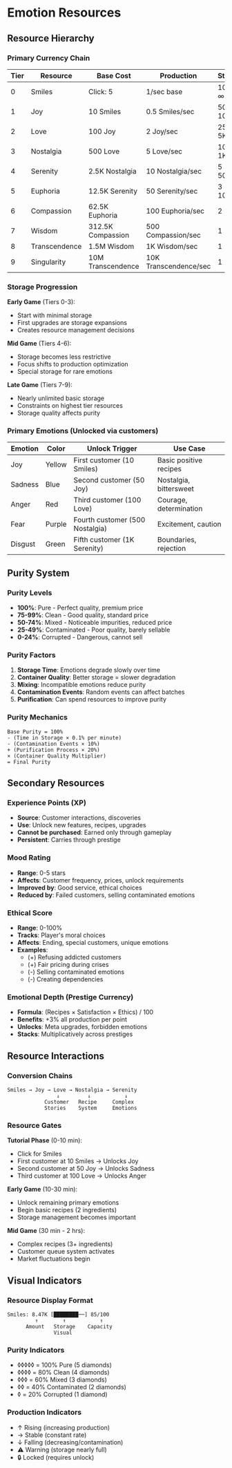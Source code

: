 # Emotion Resources

## Resource Hierarchy

### Primary Currency Chain

| Tier | Resource | Base Cost | Production | Storage | Symbol |
|------|----------|-----------|------------|---------|--------|
| 0 | Smiles | Click: 5 | 1/sec base | 100 → ∞ | ☺ |
| 1 | Joy | 10 Smiles | 0.5 Smiles/sec | 50 → 10K | ❤ |
| 2 | Love | 100 Joy | 2 Joy/sec | 25 → 5K | 💕 |
| 3 | Nostalgia | 500 Love | 5 Love/sec | 10 → 1K | ❖ |
| 4 | Serenity | 2.5K Nostalgia | 10 Nostalgia/sec | 5 → 500 | ◉ |
| 5 | Euphoria | 12.5K Serenity | 50 Serenity/sec | 3 → 100 | ✧ |
| 6 | Compassion | 62.5K Euphoria | 100 Euphoria/sec | 2 → 50 | ❀ |
| 7 | Wisdom | 312.5K Compassion | 500 Compassion/sec | 1 → 25 | ◈ |
| 8 | Transcendence | 1.5M Wisdom | 1K Wisdom/sec | 1 → 10 | ✵ |
| 9 | Singularity | 10M Transcendence | 10K Transcendence/sec | 1 → 5 | ∞ |

### Storage Progression

**Early Game** (Tiers 0-3):
- Start with minimal storage
- First upgrades are storage expansions
- Creates resource management decisions

**Mid Game** (Tiers 4-6):
- Storage becomes less restrictive
- Focus shifts to production optimization
- Special storage for rare emotions

**Late Game** (Tiers 7-9):
- Nearly unlimited basic storage
- Constraints on highest tier resources
- Storage quality affects purity

### Primary Emotions (Unlocked via customers)

| Emotion | Color | Unlock Trigger | Use Case |
|---------|-------|----------------|----------|
| Joy | Yellow | First customer (10 Smiles) | Basic positive recipes |
| Sadness | Blue | Second customer (50 Joy) | Nostalgia, bittersweet |
| Anger | Red | Third customer (100 Love) | Courage, determination |
| Fear | Purple | Fourth customer (500 Nostalgia) | Excitement, caution |
| Disgust | Green | Fifth customer (1K Serenity) | Boundaries, rejection |

## Purity System

### Purity Levels
- **100%**: Pure - Perfect quality, premium price
- **75-99%**: Clean - Good quality, standard price
- **50-74%**: Mixed - Noticeable impurities, reduced price
- **25-49%**: Contaminated - Poor quality, barely sellable
- **0-24%**: Corrupted - Dangerous, cannot sell

### Purity Factors
1. **Storage Time**: Emotions degrade slowly over time
2. **Container Quality**: Better storage = slower degradation
3. **Mixing**: Incompatible emotions reduce purity
4. **Contamination Events**: Random events can affect batches
5. **Purification**: Can spend resources to improve purity

### Purity Mechanics
```
Base Purity = 100%
- (Time in Storage × 0.1% per minute)
- (Contamination Events × 10%)
+ (Purification Process × 20%)
× (Container Quality Multiplier)
= Final Purity
```

## Secondary Resources

### Experience Points (XP)
- **Source**: Customer interactions, discoveries
- **Use**: Unlock new features, recipes, upgrades
- **Cannot be purchased**: Earned only through gameplay
- **Persistent**: Carries through prestige

### Mood Rating
- **Range**: 0-5 stars
- **Affects**: Customer frequency, prices, unlock requirements
- **Improved by**: Good service, ethical choices
- **Reduced by**: Failed customers, selling contaminated emotions

### Ethical Score
- **Range**: 0-100%
- **Tracks**: Player's moral choices
- **Affects**: Ending, special customers, unique emotions
- **Examples**:
  - (+) Refusing addicted customers
  - (+) Fair pricing during crises
  - (-) Selling contaminated emotions
  - (-) Creating dependencies

### Emotional Depth (Prestige Currency)
- **Formula**: (Recipes × Satisfaction × Ethics) / 100
- **Benefits**: +3% all production per point
- **Unlocks**: Meta upgrades, forbidden emotions
- **Stacks**: Multiplicatively across prestiges

## Resource Interactions

### Conversion Chains
```
Smiles → Joy → Love → Nostalgia → Serenity
                ↓         ↓           ↓
            Customer   Recipe     Complex
            Stories    System     Emotions
```

### Resource Gates

**Tutorial Phase** (0-10 min):
- Click for Smiles
- First customer at 10 Smiles → Unlocks Joy
- Second customer at 50 Joy → Unlocks Sadness
- Third customer at 100 Love → Unlocks Anger

**Early Game** (10-30 min):
- Unlock remaining primary emotions
- Begin basic recipes (2 ingredients)
- Storage management becomes important

**Mid Game** (30 min - 2 hrs):
- Complex recipes (3+ ingredients)
- Customer queue system activates
- Market fluctuations begin

## Visual Indicators

### Resource Display Format
```
Smiles: 8.47K [████████──] 85/100
         ↑        ↑           ↑
      Amount   Storage    Capacity
               Visual
```

### Purity Indicators
- ◊◊◊◊◊ = 100% Pure (5 diamonds)
- ◊◊◊◊ = 80% Clean (4 diamonds)
- ◊◊◊ = 60% Mixed (3 diamonds)
- ◊◊ = 40% Contaminated (2 diamonds)
- ◊ = 20% Corrupted (1 diamond)

### Production Indicators
- ↑ Rising (increasing production)
- → Stable (constant rate)
- ↓ Falling (decreasing/contamination)
- ⚠ Warning (storage nearly full)
- 🔒 Locked (requires unlock)

